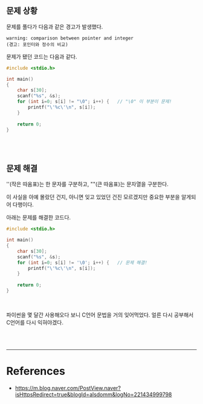 ## 문제 상황
문제를 풀다가 다음과 같은 경고가 발생했다.
```
warning: comparison between pointer and integer
(경고: 포인터와 정수의 비교)
```

문제가 됐던 코드는 다음과 같다.
```c
#include <stdio.h>

int main()
{
	char s[30];
    scanf("%s", &s);
    for (int i=0; s[i] != "\0"; i++) {   // "\0" 이 부분이 문제!
        printf("\'%c\'\n", s[i]);
    }
    
    return 0;
}
```

<br><br>

## 문제 해결
''(작은 따옴표)는 한 문자를 구분하고, ""(큰 따옴표)는 문자열을 구분한다.

이 사실을 아예 몰랐던 건지, 아니면 잊고 있었던 건진 모르겠지만 중요한 부분을 알게되어 다행이다.

아래는 문제를 해결한 코드다.
```c
#include <stdio.h>

int main()
{
	char s[30];
    scanf("%s", &s);
    for (int i=0; s[i] != '\0'; i++) {   // 문제 해결!
        printf("\'%c\'\n", s[i]);
    }
    
    return 0;
}
```

<br>

파이썬을 몇 달간 사용해오다 보니 C언어 문법을 거의 잊어먹었다. 얼른 다시 공부해서 C언어를 다시 익혀야겠다.

<br><br>

---
# References
* https://m.blog.naver.com/PostView.naver?isHttpsRedirect=true&blogId=alsdomm&logNo=221434999798

<br><br><br>
